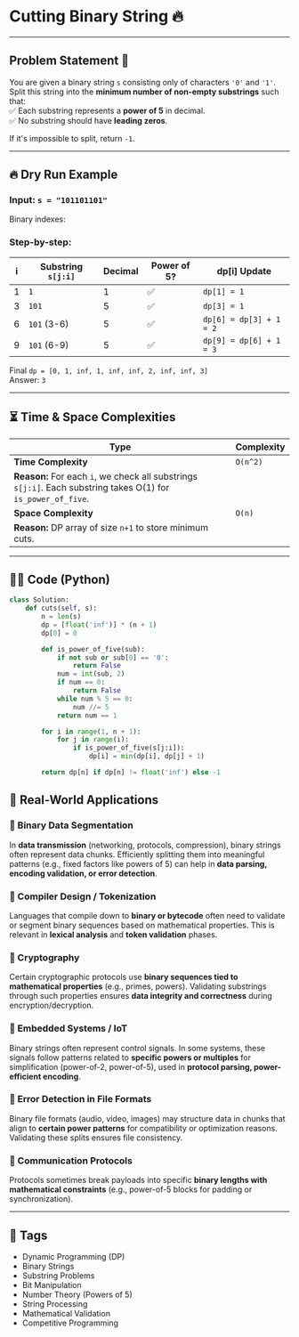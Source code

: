 # Cutting Binary String 🔥

---

## Problem Statement 📄
You are given a binary string `s` consisting only of characters `'0'` and `'1'`.  
Split this string into the **minimum number of non-empty substrings** such that:  
✅ Each substring represents a **power of 5** in decimal.  
✅ No substring should have **leading zeros**.

If it's impossible to split, return `-1`.

---

## 🔥 Dry Run Example

### Input: `s = "101101101"`

Binary indexes:

### Step-by-step:

| i  | Substring `s[j:i]` | Decimal | Power of 5? | dp[i] Update |
|----|---------------------|---------|-------------|-------------|
| 1  | `1`                 | 1       | ✅           | `dp[1] = 1` |
| 3  | `101`               | 5       | ✅           | `dp[3] = 1` |
| 6  | `101` (3-6)         | 5       | ✅           | `dp[6] = dp[3] + 1 = 2` |
| 9  | `101` (6-9)         | 5       | ✅           | `dp[9] = dp[6] + 1 = 3` |

Final `dp = [0, 1, inf, 1, inf, inf, 2, inf, inf, 3]`  
Answer: `3`

---

## ⏳ Time & Space Complexities

| Type   | Complexity |
|--------|------------|
| **Time Complexity**   | `O(n^2)`  |
| **Reason:** For each `i`, we check all substrings `s[j:i]`. Each substring takes O(1) for `is_power_of_five`. |
| **Space Complexity**  | `O(n)`    |
| **Reason:** DP array of size `n+1` to store minimum cuts. |

---


## 👨‍💻 Code (Python)

```python
class Solution:
    def cuts(self, s):
        n = len(s)
        dp = [float('inf')] * (n + 1)
        dp[0] = 0

        def is_power_of_five(sub):
            if not sub or sub[0] == '0':
                return False
            num = int(sub, 2)
            if num == 0:
                return False
            while num % 5 == 0:
                num //= 5
            return num == 1

        for i in range(1, n + 1):
            for j in range(i):
                if is_power_of_five(s[j:i]):
                    dp[i] = min(dp[i], dp[j] + 1)

        return dp[n] if dp[n] != float('inf') else -1
```


## 🚀 Real-World Applications

### 🔹 Binary Data Segmentation
In **data transmission** (networking, protocols, compression), binary strings often represent data chunks. Efficiently splitting them into meaningful patterns (e.g., fixed factors like powers of 5) can help in **data parsing, encoding validation, or error detection**.

### 🔹 Compiler Design / Tokenization
Languages that compile down to **binary or bytecode** often need to validate or segment binary sequences based on mathematical properties. This is relevant in **lexical analysis** and **token validation** phases.

### 🔹 Cryptography
Certain cryptographic protocols use **binary sequences tied to mathematical properties** (e.g., primes, powers). Validating substrings through such properties ensures **data integrity and correctness** during encryption/decryption.

### 🔹 Embedded Systems / IoT
Binary strings often represent control signals. In some systems, these signals follow patterns related to **specific powers or multiples** for simplification (power-of-2, power-of-5), used in **protocol parsing, power-efficient encoding**.

### 🔹 Error Detection in File Formats
Binary file formats (audio, video, images) may structure data in chunks that align to **certain power patterns** for compatibility or optimization reasons. Validating these splits ensures file consistency.

### 🔹 Communication Protocols
Protocols sometimes break payloads into specific **binary lengths with mathematical constraints** (e.g., power-of-5 blocks for padding or synchronization).

---

## 🔖 Tags

- Dynamic Programming (DP)
- Binary Strings
- Substring Problems
- Bit Manipulation
- Number Theory (Powers of 5)
- String Processing
- Mathematical Validation
- Competitive Programming
